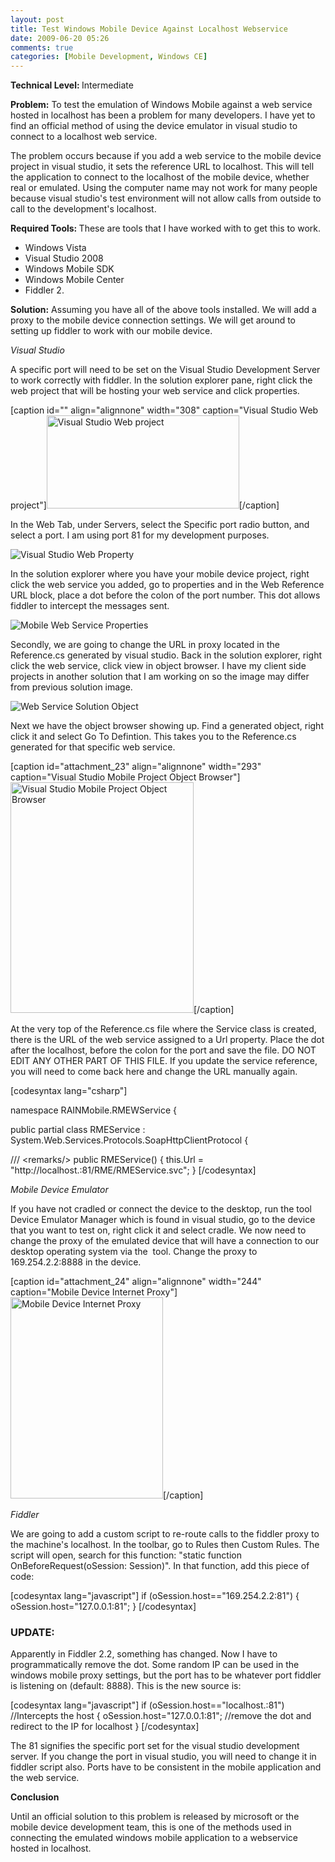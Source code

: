 ```yaml
---
layout: post
title: Test Windows Mobile Device Against Localhost Webservice
date: 2009-06-20 05:26
comments: true
categories: [Mobile Development, Windows CE]
---
```

<strong>Technical Level: </strong>Intermediate

<strong>Problem:</strong> To test the emulation of Windows Mobile against a web service hosted in localhost has been a problem for many developers. I have yet to find an official method of using the device emulator in visual studio to connect to a localhost web service.

The problem occurs because if you add a web service to the mobile device project in visual studio, it sets the reference URL to localhost. This will tell the application to connect to the localhost of the mobile device, whether real or emulated. Using the computer name may not work for many people because visual studio's test environment will not allow calls from outside to call to the development's localhost.

<strong>Required Tools: </strong>These are tools that I have worked with to get this to work.
<ul>
	<li>Windows Vista</li>
	<li>Visual Studio 2008</li>
	<li>Windows Mobile SDK</li>
	<li>Windows Mobile Center</li>
	<li>Fiddler 2.</li>
</ul>
<strong>Solution:</strong> Assuming you have all of the above tools installed. We will add a proxy to the mobile device connection settings. We will get around to setting up fiddler to work with our mobile device.

<em>Visual Studio</em>

A specific port will need to be set on the Visual Studio Development Server to work correctly with fiddler. In the solution explorer pane, right click the web project that will be hosting your web service and click properties.

[caption id="" align="alignnone" width="308" caption="Visual Studio Web project"]<img class="size-full wp-image-16" title="Visual Studio Web project" src="http://blog.shawndev.com/wp-content/uploads/2009/06/vsweb.png" alt="Visual Studio Web project" width="308" height="149" />[/caption]

In the Web Tab, under Servers, select the Specific port radio button, and select a port. I am using port 81 for my development purposes.

<img class="size-full wp-image-17 alignnone" title="Visual Studio Web Property" src="{{ site.baseurl}}/images/2009/06/vsprop.png" alt="Visual Studio Web Property" />

In the solution explorer where you have your mobile device project, right click the web service you added, go to properties and in the Web Reference URL block, place a dot before the colon of the port number. This dot allows fiddler to intercept the messages sent.

<img class="size-full wp-image-21 alignnone" title="Mobile Web Service Properties" src="{{ site.baseurl}}/images/2009/06/mobwsprop.png" alt="Mobile Web Service Properties" />

Secondly, we are going to change the URL in proxy located in the Reference.cs generated by visual studio. Back in the solution explorer, right click the web service, click view in object browser. I have my client side projects in another solution that I am working on so the image may differ from previous solution image.

<img class="size-full wp-image-22 alignnone" title="Web Service Solution Object" src="{{ site.baseurl}}/images/2009/06/wssol.png" alt="Web Service Solution Object" />

Next we have the object browser showing up. Find a generated object, right click it and select Go To Defintion. This takes you to the Reference.cs generated for that specific web service.

[caption id="attachment_23" align="alignnone" width="293" caption="Visual Studio Mobile Project Object Browser"]<img class="size-full wp-image-23 " title="Visual Studio Mobile Project Object Browser" src="{{ site.baseurl}}/images/2009/06/mobobjbrowser.png" alt="Visual Studio Mobile Project Object Browser" width="293" height="369" />[/caption]

At the very top of the Reference.cs file where the Service class is created, there is the URL of the web service assigned to a Url property. Place the dot after the localhost, before the colon for the port and save the file. DO NOT EDIT ANY OTHER PART OF THIS FILE. If you update the service reference, you will need to come back here and change the URL manually again.

[codesyntax lang="csharp"]

namespace RAINMobile.RMEWService {

public partial class RMEService : System.Web.Services.Protocols.SoapHttpClientProtocol {

/// &lt;remarks/&gt;
public RMEService() {
this.Url = "http://localhost.:81/RME/RMEService.svc";
}
[/codesyntax]

<em>Mobile Device Emulator</em>

If you have not cradled or connect the device to the desktop, run the tool Device Emulator Manager which is found in visual studio, go to the device that you want to test on, right click it and select cradle. We now need to change the proxy of the emulated device that will have a connection to our desktop operating system via the  tool. Change the proxy to 169.254.2.2:8888 in the device.

[caption id="attachment_24" align="alignnone" width="244" caption="Mobile Device Internet Proxy"]<img class="size-full wp-image-24 " title="Mobile Device Internet Proxy" src="{{ site.baseurl}}/images/2009/06/mobproxy.png" alt="Mobile Device Internet Proxy" width="244" height="322" />[/caption]

<em>Fiddler</em>

We are going to add a custom script to re-route calls to the fiddler proxy to the machine's localhost. In the toolbar, go to Rules then Custom Rules. The script will open, search for this function: "static function OnBeforeRequest(oSession: Session)". In that function, add this piece of code:

[codesyntax lang="javascript"]
if (oSession.host=="169.254.2.2:81")
{
oSession.host="127.0.0.1:81";
}
[/codesyntax]
<h3><strong>UPDATE:</strong></h3>
Apparently in Fiddler 2.2, something has changed. Now I have to programmatically remove the dot. Some random IP can be used in the windows mobile proxy settings, but the port has to be whatever port fiddler is listening on (default: 8888). This is the new source is:

[codesyntax lang="javascript"]
if (oSession.host=="localhost.:81") //Intercepts the host
{
oSession.host="127.0.0.1:81"; //remove the dot and redirect to the IP for localhost
}
[/codesyntax]

The 81 signifies the specific port set for the visual studio development server. If you change the port in visual studio, you will need to change it in fiddler script also. Ports have to be consistent in the mobile application and the web service.

<strong>Conclusion</strong>

Until an official solution to this problem is released by microsoft or the mobile device development team, this is one of the methods used in connecting the emulated windows mobile application to a webservice hosted in localhost.
